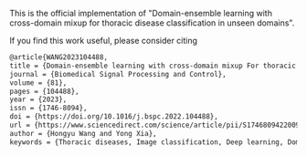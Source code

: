 This is the official implementation of "Domain-ensemble learning with cross-domain mixup for thoracic disease classification in unseen domains".

If you find this work useful, please consider citing
```bash
@article{WANG2023104488,
title = {Domain-ensemble learning with cross-domain mixup For thoracic disease classification In unseen domains},
journal = {Biomedical Signal Processing and Control},
volume = {81},
pages = {104488},
year = {2023},
issn = {1746-8094},
doi = {https://doi.org/10.1016/j.bspc.2022.104488},
url = {https://www.sciencedirect.com/science/article/pii/S1746809422009429},
author = {Hongyu Wang and Yong Xia},
keywords = {Thoracic diseases, Image classification, Deep learning, Domain generalization, Chest X-ray}
```

